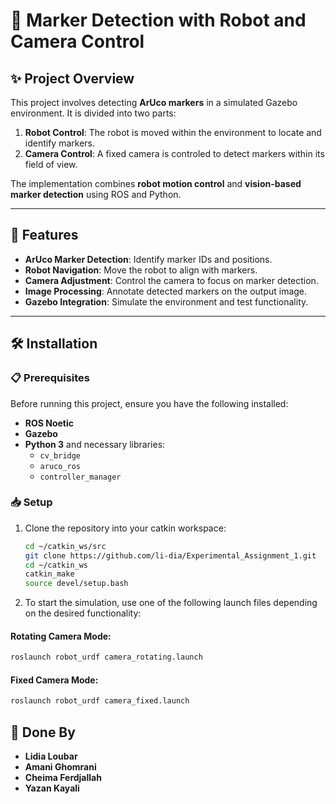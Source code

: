 # 🤖 **Marker Detection with Robot and Camera Control**

## ✨ **Project Overview**

This project involves detecting **ArUco markers** in a simulated Gazebo environment. It is divided into two parts:  

1. **Robot Control**: The robot is moved within the environment to locate and identify markers.  
2. **Camera Control**: A fixed camera is controled to detect markers within its field of view.  

The implementation combines **robot motion control** and **vision-based marker detection** using ROS and Python.

---

## 🌟 **Features**

- **ArUco Marker Detection**: Identify marker IDs and positions.  
- **Robot Navigation**: Move the robot to align with markers.  
- **Camera Adjustment**: Control the camera to focus on marker detection.  
- **Image Processing**: Annotate detected markers on the output image.  
- **Gazebo Integration**: Simulate the environment and test functionality.  

---

## 🛠️ **Installation**

### 📋 **Prerequisites**

Before running this project, ensure you have the following installed:

- **ROS Noetic**  
- **Gazebo**  
- **Python 3** and necessary libraries:
  - `cv_bridge`
  - `aruco_ros`
  - `controller_manager`

### 📥 **Setup**

1. Clone the repository into your catkin workspace:  
   ```bash
   cd ~/catkin_ws/src
   git clone https://github.com/li-dia/Experimental_Assignment_1.git
   cd ~/catkin_ws
   catkin_make
   source devel/setup.bash
   ```

2. To start the simulation, use one of the following launch files depending on the desired functionality:
   
#### Rotating Camera Mode:
   ```bash
   roslaunch robot_urdf camera_rotating.launch
   ```

#### Fixed Camera Mode:
   ```bash
   roslaunch robot_urdf camera_fixed.launch
   ```

## 📜 **Done By**

- **Lidia Loubar**  
- **Amani Ghomrani**  
- **Cheima Ferdjallah**  
- **Yazan Kayali** 


